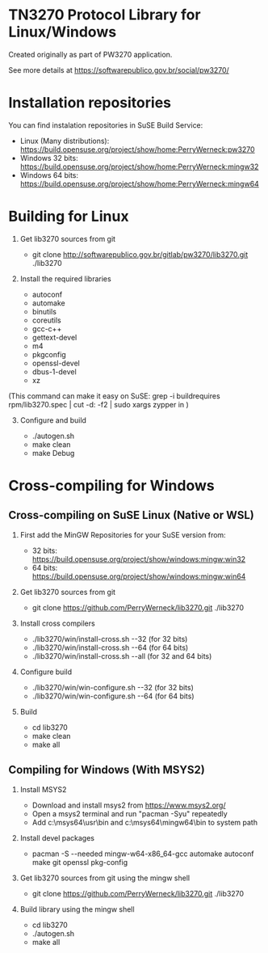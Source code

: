 TN3270 Protocol Library for Linux/Windows
=========================================

Created originally as part of PW3270 application.

See more details at https://softwarepublico.gov.br/social/pw3270/

Installation repositories
=========================

 You can find instalation repositories in SuSE Build Service:

 * Linux (Many distributions): https://build.opensuse.org/project/show/home:PerryWerneck:pw3270
 * Windows 32 bits: https://build.opensuse.org/project/show/home:PerryWerneck:mingw32
 * Windows 64 bits: https://build.opensuse.org/project/show/home:PerryWerneck:mingw64

Building for Linux
==================

1. Get lib3270 sources from git

	* git clone http://softwarepublico.gov.br/gitlab/pw3270/lib3270.git ./lib3270

2. Install the required libraries

	* autoconf
	* automake
	* binutils
	* coreutils
	* gcc-c++
	* gettext-devel
	* m4
	* pkgconfig
	* openssl-devel
	* dbus-1-devel
	* xz

(This command can make it easy on SuSE: grep -i buildrequires rpm/lib3270.spec | cut -d: -f2 | sudo xargs zypper in )

3. Configure and build

	* ./autogen.sh
	* make clean
	* make Debug


Cross-compiling for Windows
===========================

Cross-compiling on SuSE Linux (Native or WSL)
---------------------------------------------

1. First add the MinGW Repositories for your SuSE version from:

	* 32 bits: https://build.opensuse.org/project/show/windows:mingw:win32
	* 64 bits: https://build.opensuse.org/project/show/windows:mingw:win64

2. Get lib3270 sources from git

	* git clone https://github.com/PerryWerneck/lib3270.git ./lib3270

3. Install cross compilers

	* ./lib3270/win/install-cross.sh --32 (for 32 bits)
	* ./lib3270/win/install-cross.sh --64 (for 64 bits)
	* ./lib3270/win/install-cross.sh --all (for 32 and 64 bits)

3. Configure build

	* ./lib3270/win/win-configure.sh --32 (for 32 bits)
	* ./lib3270/win/win-configure.sh --64 (for 64 bits)

4. Build

	* cd lib3270
	* make clean
	* make all


Compiling for Windows (With MSYS2)
----------------------------------

1. Install MSYS2 

	* Download and install msys2 from https://www.msys2.org/
	* Open a msys2 terminal and run "pacman -Syu" repeatedly
	* Add c:\msys64\usr\bin and c:\msys64\mingw64\bin to system path

2. Install devel packages

	* pacman -S --needed mingw-w64-x86_64-gcc automake autoconf make git openssl pkg-config

3. Get lib3270 sources from git using the mingw shell

	* git clone https://github.com/PerryWerneck/lib3270.git ./lib3270

4. Build library using the mingw shell

	* cd lib3270
	* ./autogen.sh
	* make all


